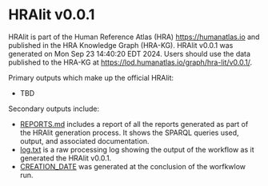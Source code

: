 # HRAlit v0.0.1

HRAlit is part of the Human Reference Atlas (HRA) <https://humanatlas.io> and published in the HRA Knowledge Graph (HRA-KG). HRAlit v0.0.1 was generated on Mon Sep 23 14:40:20 EDT 2024. Users should use the data published to the HRA-KG at <https://lod.humanatlas.io/graph/hra-lit/v0.0.1/>.

Primary outputs which make up the official HRAlit:

* TBD

Secondary outputs include:

* [REPORTS.md](REPORTS.md) includes a report of all the reports generated as part of the HRAlit generation process. It shows the SPARQL queries used, output, and associated documentation.
* [log.txt](log.txt) is a raw processing log showing the output of the workflow as it generated the HRAlit v0.0.1.
* [CREATION_DATE](CREATION_DATE) was generated at the conclusion of the worfkwlow run.
